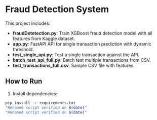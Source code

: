 # Fraud Detection System

This project includes:

- **fraudDetetection.py**: Train XGBoost fraud detection model with all features from Kaggle dataset.
- **app.py**: FastAPI API for single transaction prediction with dynamic threshold.
- **test_single_api.py**: Test a single transaction against the API.
- **batch_test_api_full.py**: Batch test multiple transactions from CSV.
- **test_transactions_full.csv**: Sample CSV file with features.

## How to Run

1. Install dependencies:
```bash
pip install -r requirements.txt
"Renamed script verified on $(date)" 
"Renamed script verified on $(date)" 
